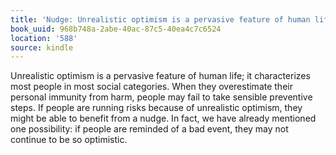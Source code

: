```yaml
---
title: 'Nudge: Unrealistic optimism is a pervasive feature of human life; i…'
book_uuid: 968b748a-2abe-40ac-87c5-40ea4c7c6524
location: '588'
source: kindle
---
```


Unrealistic optimism is a pervasive feature of human life; it characterizes most people in most social categories. When they overestimate their personal immunity from harm, people may fail to take sensible preventive steps. If people are running risks because of unrealistic optimism, they might be able to benefit from a nudge. In fact, we have already mentioned one possibility: if people are reminded of a bad event, they may not continue to be so optimistic.